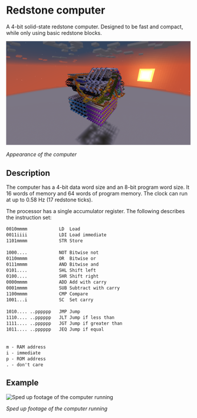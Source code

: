 # Redstone computer

A 4-bit solid-state redstone computer. Designed to be fast and compact, while only using basic redstone blocks.

<img alt="Appearance of the computer" src="docs/images/appearance.png" width="500">

*Appearance of the computer*

## Description

The computer has a 4-bit data word size and an 8-bit program word size. It 16 words of memory and 64 words of program memory. The clock can run at up to 0.58 Hz (17 redstone ticks).

The processor has a single accumulator register. The following describes the instruction set:

```
0010mmmm 		    LD	Load
0011iiii 		    LDI	Load immediate
1101mmmm 		    STR	Store

1000.... 		    NOT	Bitwise not
0110mmmm 		    OR	Bitwise or
0111mmmm 		    AND	Bitwise and
0101.... 		    SHL	Shift left
0100.... 		    SHR	Shift right
0000mmmm 		    ADD	Add with carry
0001mmmm 		    SUB	Subtract with carry
1100mmmm 		    CMP	Compare
1001...i 		    SC	Set carry

1010.... ..pppppp 	JMP	Jump
1110.... ..pppppp 	JLT	Jump if less than
1111.... ..pppppp 	JGT	Jump if greater than
1011.... ..pppppp 	JEQ	Jump if equal


m - RAM address
i - immediate
p - ROM address
. - don't care
```

## Example

<img alt="Sped up footage of the computer running" src="docs/images/example-operation.gif" width="500">

*Sped up footage of the computer running*